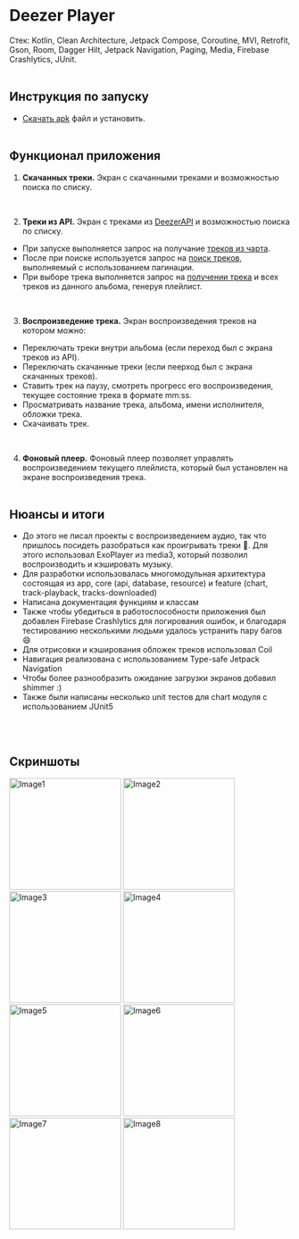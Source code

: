 # Deezer Player

Стек: Kotlin, Clean Architecture, Jetpack Compose, Coroutine, MVI, Retrofit, Gson, Room, Dagger Hilt, Jetpack Navigation, Paging, Media, Firebase Crashlytics, JUnit.
<br><br>

## Инструкция по запуску
- [Скачать apk](https://github.com/iamzimin/DeezerPlayer/releases/latest) файл и установить.
<br><br>

## Функционал приложения
1. **Cкачанных треки.** Экран с скачанными треками и возможностью поиска по списку.

<br>

2. **Треки из API.** Экран с треками из [DeezerAPI](https://developers.deezer.com/api) и возможностью поиска по списку.
 - При запуске выполняется запрос на получание [треков из чарта](https://api.deezer.com/chart). 
 - После при поиске используется запрос на [поиск треков](https://api.deezer.com/search?q=query), выполняемый с использованием пагинации.
 - При выборе трека выполняется запрос на [получении трека](https://api.deezer.com/track/781592622) и всех треков из данного альбома, генеруя плейлист.

<br>

3. **Воспроизведение трека.** Экран воспроизведения треков на котором можно:
 - Переключать треки внутри альбома (если переход был с экрана треков из API).
 - Переключать скачанные треки (если пеерход был с экрана скачанных треков).
 - Ставить трек на паузу, смотреть прогресс его воспроизведения, текущее состояние трека в формате mm:ss.
 - Просматривать название трека, альбома, имени исполнителя, обложки трека.
 - Скачаивать трек.

<br>

4. **Фоновый плеер.** Фоновый плеер позволяет управлять воспроизведением текущего плейлиста, который был установлен на экране воспроизведения трека.
<br><br>

## Нюансы и итоги
- До этого не писал проекты с воспроизведением аудио, так что пришлось посидеть разобраться как проигрывать треки 🙂. Для этого использовал ExoPlayer из media3, который позволил воспроизводить и кэшировать музыку. 
- Для разработки использовалась многомодульная архитектура состоящая из app, core (api, database, resource) и feature (chart, track-playback, tracks-downloaded)
- Написана документация функциям и классам
- Также чтобы убедиться в работоспособности приложения был добавлен Firebase Crashlytics для логирования ошибок, и благодаря тестированию несколькими людьми удалось устранить пару багов 😄
- Для отрисовки и кэширования обложек треков использовал Coil
- Навигация реализована с использованием Type-safe Jetpack Navigation
- Чтобы более разнообразить ожидание загрузки экранов добавил shimmer :)
- Также были написаны несколько unit тестов для chart модуля с использованием JUnit5

<br><br>


## Скриншоты

<img src="https://github.com/user-attachments/assets/9afda54b-8517-4426-ad19-c9c539a36e65" alt="Image1" width="200"/>
<img src="https://github.com/user-attachments/assets/a14b49bd-ab34-4b6d-b85f-61f903611ebc" alt="Image2" width="200"/>
<img src="https://github.com/user-attachments/assets/2c11119b-e220-449b-a1f3-51552f9e3eba" alt="Image3" width="200"/>
<img src="https://github.com/user-attachments/assets/03cbd43a-95d8-4709-ad7a-93543bfbd4a3" alt="Image4" width="200"/>
<img src="https://github.com/user-attachments/assets/7175bb36-a996-4a31-bf7a-053a152433c2" alt="Image5" width="200"/>
<img src="https://github.com/user-attachments/assets/93105a48-eced-4c58-b431-ad079454ccbf" alt="Image6" width="200"/>
<img src="https://github.com/user-attachments/assets/7a54262b-6640-4cb9-a634-e663f1793b15" alt="Image7" width="200"/>
<img src="https://github.com/user-attachments/assets/09f185df-395e-463c-bc95-16315d0cd7e5" alt="Image8" width="200"/>

